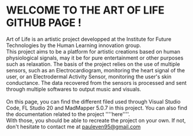 # WELCOME TO THE ART OF LIFE GITHUB PAGE !

Art of Life is an artistic project developped at the Institute for Future Technologies by the Human Learning innovation group. \
This project aims to be a platform for artistic creations based on human physiological signals, may it be for pure entertainment or other purposes such as relaxation.
The basis of the project relies on the use of multiple sensors, such as an Electrocardiogram, monitoring the heart signal of the user, or an Electrodermal Activity Sensor, monitoring the user's skin conductance. The data recovered from the sensors is processed and sent through multiple softwares to output music and visuals.
\
\
On this page, you can find the different filed used through Visual Studio Code, FL Studio 20 and MadMapper 5.0.7 in this project. You can also find the documentation related to the project ''''here''''.\
With those, you should be able to recreate the project on your own. If not, don't hesitate to contact me at pauleven95@gmail.com

